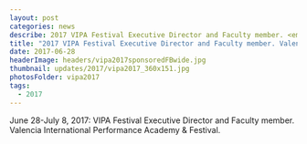 ```yaml
---
layout: post
categories: news
describe: 2017 VIPA Festival Executive Director and Faculty member. <em>soliloquios del viento</em> performed by Ensemble Interface.
title: "2017 VIPA Festival Executive Director and Faculty member. Valencia International Performance Academy & Festival."
date: 2017-06-28
headerImage: headers/vipa2017sponsoredFBwide.jpg
thumbnail: updates/2017/vipa2017_360x151.jpg
photosFolder: vipa2017
tags:
  - 2017
---
```


June 28-July 8, 2017: VIPA Festival Executive Director and Faculty member. Valencia International Performance Academy & Festival.

